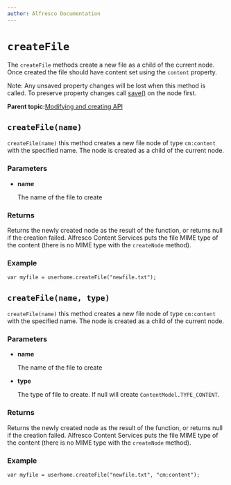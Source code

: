 ```yaml
---
author: Alfresco Documentation
---
```


# `createFile`

The `createFile` methods create a new file as a child of the current node. Once created the file should have content set using the `content` property.

Note: Any unsaved property changes will be lost when this method is called. To preserve property changes call [save\(\)](API-JS-node-save.md) on the node first.

**Parent topic:**[Modifying and creating API](../references/API-JS-ModifyCreate.md)

## `createFile(name)`

`createFile(name)` this method creates a new file node of type `cm:content` with the specified name. The node is created as a child of the current node.

### Parameters

-   **name**

    The name of the file to create


### Returns

Returns the newly created node as the result of the function, or returns null if the creation failed. Alfresco Content Services puts the file MIME type of the content \(there is no MIME type with the `createNode` method\).

### Example

`var myfile = userhome.createFile("newfile.txt");`

## `createFile(name, type)`

`createFile(name)` this method creates a new file node of type `cm:content` with the specified name. The node is created as a child of the current node.

### Parameters

-   **name**

    The name of the file to create

-   **type**

    The type of file to create. If null will create `ContentModel.TYPE_CONTENT`.


### Returns

Returns the newly created node as the result of the function, or returns null if the creation failed. Alfresco Content Services puts the file MIME type of the content \(there is no MIME type with the `createNode` method\).

### Example

`var myfile = userhome.createFile("newfile.txt", "cm:content");`

